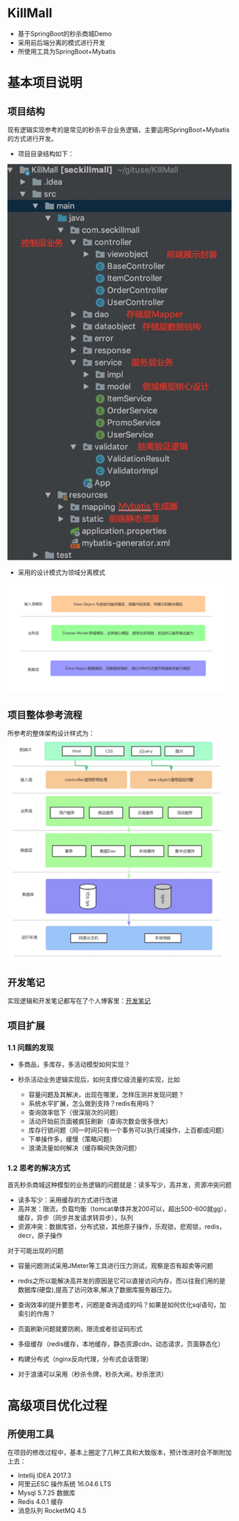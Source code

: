 # KillMall

- 基于SpringBoot的秒杀商城Demo
- 采用前后端分离的模式进行开发
- 所使用工具为SpringBoot+Mybatis


# 基本项目说明

## 项目结构

现有逻辑实现参考的是常见的秒杀平台业务逻辑，主要运用SpringBoot+Mybatis的方式进行开发。
- 项目目录结构如下：

![秒杀商城](https://raw.githubusercontent.com/TemplarJQ/Resources4Readme/master/pic/20190713/projectStruct.jpg)


- 采用的设计模式为领域分离模式

![领域设计模式](https://raw.githubusercontent.com/TemplarJQ/Resources4Readme/master/pic/20190713/Model.jpg)


## 项目整体参考流程

所参考的整体架构设计样式为：
![架构](https://raw.githubusercontent.com/TemplarJQ/Resources4Readme/master/pic/20190713/mainDesignForKillMall.jpg)


## 开发笔记

实现逻辑和开发笔记都写在了个人博客里：[开发笔记](https://templarjq.github.io/2019/07/02/SpringBoot%E7%A7%92%E6%9D%80%E5%95%86%E5%9F%8E/#more)

## 项目扩展

### 1.1 问题的发现

- 多商品，多库存，多活动模型如何实现？

- 秒杀活动业务逻辑实现后，如何支撑亿级流量的实现，比如
  
  - 容量问题及其解决，出现在哪里，怎样压测并发现问题？
  - 系统水平扩展，怎么做到支持？redis有用吗？
  - 查询效率低下（很深层次的问题）
  - 活动开始前页面被疯狂刷新（查询次数会很多很大）
  - 库存行锁问题（同一时间只有一个事务可以执行减操作，上百都成问题）
  - 下单操作多，缓慢（策略问题）
  - 浪涌流量如何解决（缓存瞬间失效问题）

### 1.2 思考的解决方式

首先秒杀商城这种模型的业务逻辑的问题就是：读多写少，高并发，资源冲突问题

- 读多写少：采用缓存的方式进行改进
- 高并发：限流，负载均衡（tomcat单体并发200可以，超出500-600就gg），缓存，异步（同步并发请求转异步），队列
- 资源冲突：数据库锁，分布式锁，其他原子操作，乐观锁，悲观锁，redis，decr，原子操作

对于可能出现的问题

- 容量问题测试采用JMeter等工具进行压力测试，观察是否有超卖等问题
- redis之所以能解决高并发的原因是它可以直接访问内存，而以往我们用的是数据库(硬盘),提高了访问效率,解决了数据库服务器压力。
- 查询效率的提升要思考，问题是查询造成的吗？如果是如何优化sql语句，加索引的作用？
- 页面刷新问题就要防刷，限流或者验证码形式

- 多级缓存（redis缓存，本地缓存，静态资源cdn，动态请求，页面静态化）
- 构建分布式（nginx反向代理，分布式会话管理）
- 对于浪涌可以采用（秒杀令牌，秒杀大闸，秒杀泄洪）


# 高级项目优化过程

## 所使用工具

在项目的修改过程中，基本上圈定了几种工具和大致版本，预计改进时会不断附加上去：
- Intellij IDEA 2017.3
- 阿里云ESC 操作系统 16.04.6 LTS
- Mysql 5.7.25 数据库
- Redis 4.0.1 缓存
- 消息队列 RocketMQ 4.5
